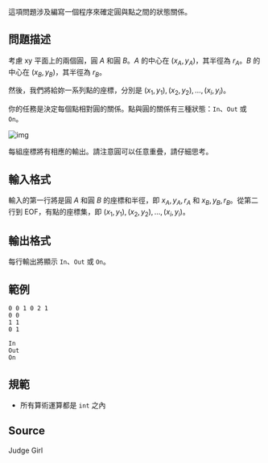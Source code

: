 這項問題涉及編寫一個程序來確定圓與點之間的狀態關係。

## 問題描述

考慮 xy 平面上的兩個圓，圓 $A$ 和圓 $B$。$A$ 的中心在 $(x_A,y_A)$，其半徑為 $r_A$。$B$ 的中心在 $(x_B,y_B)$，其半徑為 $r_B$。

然後，我們將給妳一系列點的座標，分別是 $(x_1,y_1), (x_2,y_2), \dots, (x_i,y_i)$。

你的任務是決定每個點相對圓的關係。點與圓的關係有三種狀態：`In`、`Out` 或 `On`。

![img](file://sample.png)

每組座標將有相應的輸出。請注意圓可以任意重疊，請仔細思考。

## 輸入格式

輸入的第一行將是圓 $A$ 和圓 $B$ 的座標和半徑，即 $x_A, y_A, r_A$ 和 $x_B,y_B,r_B$。從第二行到 EOF，有點的座標集，即 $(x_1,y_1), (x_2,y_2), \dots, (x_i,y_i)$。

## 輸出格式

每行輸出將顯示 `In`、`Out` 或 `On`。

## 範例

```input1
0 0 1 0 2 1
0 0
1 1
0 1
```

```output1
In
Out
On
```

## 規範

- 所有算術運算都是 `int` 之內

## Source

Judge Girl